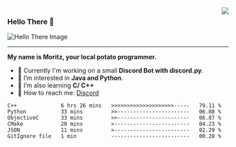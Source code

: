 <img align="right" src="https://visitor-badge.laobi.icu/badge?page_id=RealPotatoe.RealPotatoe">

### Hello There 👋

![Hello There Image](https://media.giphy.com/media/xTiIzJSKB4l7xTouE8/giphy.gif)

***

**My name is Moritz, your local potato programmer.**

* 💫 Currently I'm working on a small **Discord Bot with discord.py**.
* 🧠 I’m interested in **Java and Python**.
* 📖 I’m also learning **C/ C++**
* 💬 How to reach me: <a href="https://discord.com/users/261489152321781761">Discord</a>

<!--START_SECTION:waka-->

```text
C++              6 hrs 26 mins   >>>>>>>>>>>>>>>>>>>>-----   79.11 %
Python           33 mins         >>-----------------------   06.88 %
ObjectiveC       33 mins         >>-----------------------   06.87 %
CMake            20 mins         >------------------------   04.23 %
JSON             11 mins         >------------------------   02.29 %
GitIgnore file   1 min           -------------------------   00.28 %
```

<!--END_SECTION:waka-->
